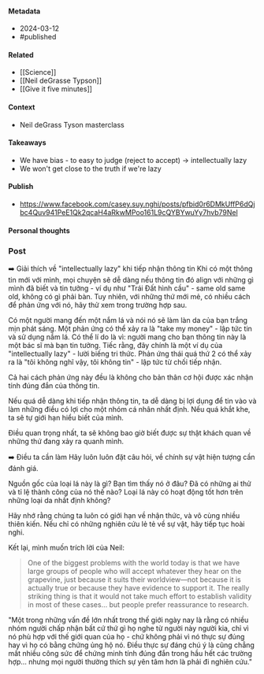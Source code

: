 #### Metadata
- 2024-03-12
- #published 
#### Related
- [[Science]]
- [[Neil deGrasse Typson]]
- [[Give it five minutes]]
#### Context
- Neil deGrass Tyson masterclass
#### Takeaways
- We have bias - to easy to judge (reject to accept) -> intellectually lazy
- We won't get close to the truth if we're lazy
#### Publish
- https://www.facebook.com/casey.suy.nghi/posts/pfbid0r6DMkUffP6dQjbc4Quv941PeE1Qk2qcaH4aRkwMPoo161L9cQYBYwuYy7hvb79Nel
#### Personal thoughts
### Post
➡️ Giải thích về "intellectually lazy" khi tiếp nhận thông tin
Khi có một thông tin mới với mình, mọi chuyện sẽ dễ dàng nếu thông tin đó align với những gì mình đã biết và tin tưởng - ví dụ như "Trái Đất hình cầu" - same old same old, không có gì phải bàn. Tuy nhiên, với những thứ mới mẻ, có nhiều cách để phản ứng với nó, hãy thử xem trong trường hợp sau.

Có một người mang đến một nắm lá và nói nó sẽ làm làn da của bạn trắng mịn phát sáng. Một phản ứng có thể xảy ra là "take my money" - lập tức tin và sử dụng nắm lá. Có thể lí do là vì: người mang cho bạn thông tin này là một bác sĩ mà bạn tin tưởng. Tiếc rằng, đây chính là một ví dụ của "intellectually lazy" - lười biếng tri thức. Phản ứng thái quá thứ 2 có thể xảy ra là "tôi không nghĩ vậy, tôi không tin" - lập tức từ chối tiếp nhận. 

Cả hai cách phản ứng này đều là không cho bản thân cơ hội được xác nhận tính đúng đắn của thông tin.

Nếu quá dễ dàng khi tiếp nhận thông tin, ta dễ dàng bị lợi dụng để tin vào và làm những điều có lợi cho một nhóm cá nhân nhất định. Nếu quá khắt khe, ta sẽ tự giới hạn hiểu biết của mình.

Điều quan trọng nhất, ta sẽ không bao giờ biết được sự thật khách quan về những thứ đang xảy ra quanh mình.

➡️ Điều ta cần làm
Hãy luôn luôn đặt câu hỏi, về chính sự vật hiện tượng cần đánh giá. 

Nguồn gốc của loại lá này là gì? Bạn tìm thấy nó ở đâu? Đã có những ai thử và tỉ lệ thành công của nó thế nào? Loại lá này có hoạt động tốt hơn trên những loại da nhất định không?

Hãy nhớ rằng chúng ta luôn có giới hạn về nhận thức, và vô cùng nhiều thiên kiến. Nếu chỉ có những nghiên cứu lẻ tẻ về sự vật, hãy tiếp tục hoài nghi.

Kết lại, mình muốn trích lời của Neil:
> One of the biggest problems with the world today is that we have large groups of people who will accept whatever they hear on the grapevine, just because it suits their worldview—not because it is actually true or because they have evidence to support it. The really striking thing is that it would not take much effort to establish validity in most of these cases… but people prefer reassurance to research.

"Một trong những vấn đề lớn nhất trong thế giới ngày nay là rằng có nhiều nhóm người chấp nhận bất cứ thứ gì họ nghe từ người này người kia, chỉ vì nó phù hợp với thế giới quan của họ - chứ không phải vì nó thực sự đúng hay vì họ có bằng chứng ủng hộ nó. Điều thực sự đáng chú ý là cũng chẳng mất nhiều công sức để chứng minh tính đúng đắn trong hầu hết các trường hợp… nhưng mọi người thường thích sự yên tâm hơn là phải đi nghiên cứu."